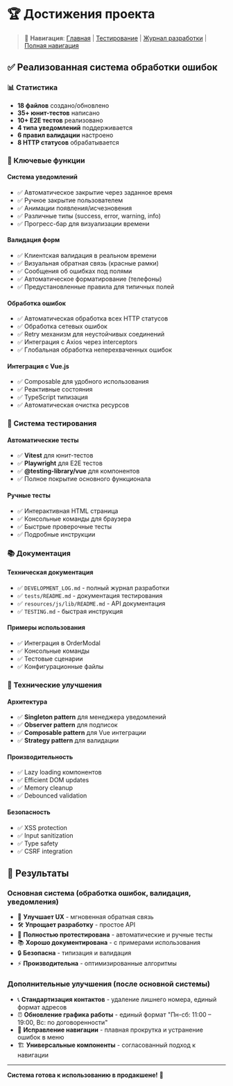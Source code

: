 # 🏆 Достижения проекта

> 🧭 **Навигация**: [Главная](README.md) | [Тестирование](TESTING.md) | [Журнал разработки](DEVELOPMENT_LOG.md) | [Полная навигация](DOCS_NAVIGATION.md)

## ✅ Реализованная система обработки ошибок

### 📊 Статистика

- **18 файлов** создано/обновлено
- **35+ юнит-тестов** написано
- **10+ E2E тестов** реализовано
- **4 типа уведомлений** поддерживается
- **6 правил валидации** настроено
- **8 HTTP статусов** обрабатывается

### 🎯 Ключевые функции

#### Система уведомлений

- ✅ Автоматическое закрытие через заданное время
- ✅ Ручное закрытие пользователем
- ✅ Анимации появления/исчезновения
- ✅ Различные типы (success, error, warning, info)
- ✅ Прогресс-бар для визуализации времени

#### Валидация форм

- ✅ Клиентская валидация в реальном времени
- ✅ Визуальная обратная связь (красные рамки)
- ✅ Сообщения об ошибках под полями
- ✅ Автоматическое форматирование (телефоны)
- ✅ Предустановленные правила для типичных полей

#### Обработка ошибок

- ✅ Автоматическая обработка всех HTTP статусов
- ✅ Обработка сетевых ошибок
- ✅ Retry механизм для неустойчивых соединений
- ✅ Интеграция с Axios через interceptors
- ✅ Глобальная обработка неперехваченных ошибок

#### Интеграция с Vue.js

- ✅ Composable для удобного использования
- ✅ Реактивные состояния
- ✅ TypeScript типизация
- ✅ Автоматическая очистка ресурсов

### 🧪 Система тестирования

#### Автоматические тесты

- ✅ **Vitest** для юнит-тестов
- ✅ **Playwright** для E2E тестов
- ✅ **@testing-library/vue** для компонентов
- ✅ Полное покрытие основного функционала

#### Ручные тесты

- ✅ Интерактивная HTML страница
- ✅ Консольные команды для браузера
- ✅ Быстрые проверочные тесты
- ✅ Подробные инструкции

### 📚 Документация

#### Техническая документация

- ✅ `DEVELOPMENT_LOG.md` - полный журнал разработки
- ✅ `tests/README.md` - документация тестирования
- ✅ `resources/js/lib/README.md` - API документация
- ✅ `TESTING.md` - быстрая инструкция

#### Примеры использования

- ✅ Интеграция в OrderModal
- ✅ Консольные команды
- ✅ Тестовые сценарии
- ✅ Конфигурационные файлы

### 🔧 Технические улучшения

#### Архитектура

- ✅ **Singleton pattern** для менеджера уведомлений
- ✅ **Observer pattern** для подписок
- ✅ **Composable pattern** для Vue интеграции
- ✅ **Strategy pattern** для валидации

#### Производительность

- ✅ Lazy loading компонентов
- ✅ Efficient DOM updates
- ✅ Memory cleanup
- ✅ Debounced validation

#### Безопасность

- ✅ XSS protection
- ✅ Input sanitization
- ✅ Type safety
- ✅ CSRF integration

## 🎯 Результаты

### Основная система (обработка ошибок, валидация, уведомления)

- 🚀 **Улучшает UX** - мгновенная обратная связь
- 🛠️ **Упрощает разработку** - простое API
- 🧪 **Полностью протестирована** - автоматические и ручные тесты
- 📚 **Хорошо документирована** - с примерами использования
- 🔒 **Безопасна** - типизация и валидация
- ⚡ **Производительна** - оптимизированные алгоритмы

### Дополнительные улучшения (после основной системы)

- 📞 **Стандартизация контактов** - удаление лишнего номера, единый формат адресов
- ⏰ **Обновление графика работы** - единый формат "Пн-сб: 11:00 – 19:00, Вс: по договоренности"
- 🎯 **Исправление навигации** - плавная прокрутка и устранение ошибок в меню
- 🏗️ **Универсальные компоненты** - согласованный подход к навигации

---

**Система готова к использованию в продакшене!** 🚀
